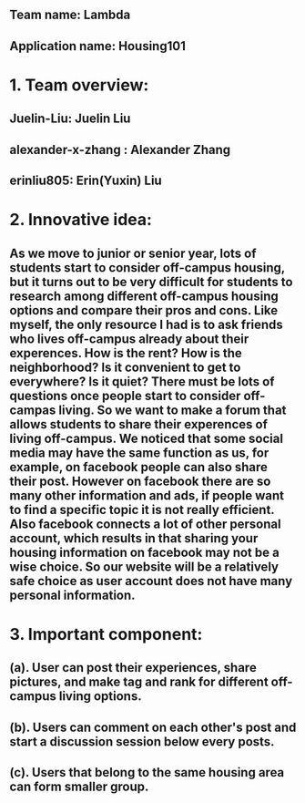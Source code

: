 ## Team name: Lambda
## Application name: Housing101

# 1. Team overview:
## Juelin-Liu: Juelin Liu
## alexander-x-zhang : Alexander Zhang
## erinliu805: Erin(Yuxin) Liu
    
# 2. Innovative idea:
## As we move to junior or senior year, lots of students start to consider off-campus housing, but it turns out to be very difficult for students to research among different off-campus housing options and compare their pros and cons. Like myself, the only resource I had is to ask friends who lives off-campus already about their experences. How is the rent? How is the neighborhood? Is it convenient to get to everywhere? Is it quiet? There must be lots of questions once people start to consider off-campas living. So we want to make a forum that allows students to share their experences of living off-campus. We noticed that some social media may have the same function as us, for example, on facebook people can also share their post. However on facebook there are so many other information and ads, if people want to find a specific topic it is not really efficient. Also facebook connects a lot of other personal account, which results in that sharing your housing information on facebook may not be a wise choice. So our website will be a relatively safe choice as user account does not have many personal information.

# 3. Important component: 
## (a). User can post their experiences, share pictures, and  make tag and rank for different off-campus living options. 
## (b). Users can comment on each other's post and start a discussion session below every posts.
## (c). Users that belong to the same housing area can form smaller group.